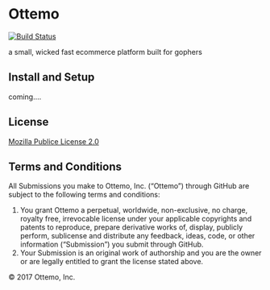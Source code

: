 Ottemo
=========

[![Build Status](http://jenkins.ottemo.io/buildStatus/icon?job=build_foundation_docker_image)](http://jenkins.ottemo.io/job/build_foundation_docker_image/)

a small, wicked fast ecommerce platform built for gophers

## Install and Setup 

coming....


## License

[Mozilla Publice License 2.0](https://github.com/ottemo/foundation/blob/master/LICENSE)

## Terms and Conditions

All Submissions you make to Ottemo, Inc. (“Ottemo”) through GitHub are subject to the following terms and conditions:

1. You grant Ottemo a perpetual, worldwide, non-exclusive, no charge, royalty free, irrevocable license under your applicable copyrights and patents to reproduce, prepare derivative works of, display, publicly perform, sublicense and distribute any feedback, ideas, code, or other information (“Submission”) you submit through GitHub.
2. Your Submission is an original work of authorship and you are the owner or are legally entitled to grant the license stated above.

© 2017 Ottemo, Inc.
